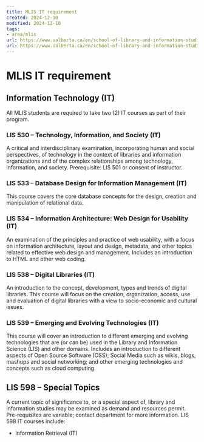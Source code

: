 ```yaml
---
title: MLIS IT requirement
created: 2024-12-10
modified: 2024-12-10
tags: 
- area/mlis
url: https://www.ualberta.ca/en/school-of-library-and-information-studies/study/courses/mlis-courses.html
url: https://www.ualberta.ca/en/school-of-library-and-information-studies/study/courses/mlis-courses.html
---
```

# MLIS IT requirement
## Information Technology (IT)

All MLIS students are required to take two (2) IT courses as part of their program. 

### LIS 530 – Technology, Information, and Society (IT)

A critical and interdisciplinary examination, incorporating human and social perspectives, of technology in the context of libraries and information organizations and of the complex relationships among technology, information, and society. Prerequisite: LIS 501 or consent of instructor.

### LIS 533 – Database Design for Information Management (IT)

This course covers the core database concepts for the design, creation and manipulation of relational data.

### LIS 534 – Information Architecture: Web Design for Usability (IT)

An examination of the principles and practice of web usability, with a focus on information architecture, layout and design, metadata, and other topics related to effective web design and management. Includes an introduction to HTML and other web coding.

### LIS 538 – Digital Libraries (IT)

An introduction to the concept, development, types and trends of digital libraries. This course will focus on the creation, organization, access, use and evaluation of digital libraries with a view to socio-economic and cultural issues.

### LIS 539 – Emerging and Evolving Technologies (IT)

This course will cover an introduction to different emerging and evolving technologies that are (or can be) used in the Library and Information Science (LIS) and other domains. Includes an introduction to different aspects of Open Source Software (OSS); Social Media such as wikis, blogs, mashups and social networking; and other emerging technologies and concepts such as cloud computing.

## LIS 598 – Special Topics 

A current topic of significance to, or a special aspect of, library and information studies may be examined as demand and resources permit. Pre-requisites are variable; contact department for more information. LIS 598 IT courses include:

- Information Retrieval (IT)
